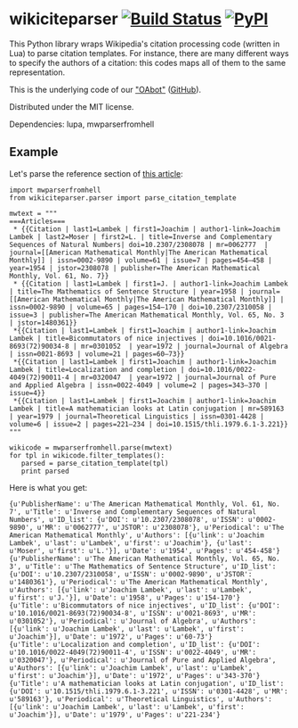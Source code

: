 wikiciteparser [![Build Status](https://travis-ci.org/dissemin/wikiciteparser.svg)](https://travis-ci.org/dissemin/wikiciteparser) [![PyPI](https://img.shields.io/pypi/v/wikiciteparser.svg)](https://pypi.python.org/pypi/wikiciteparser)
==============

This Python library wraps Wikipedia's citation processing code (written in Lua) to
parse citation templates. For instance, there are many different ways to specify the
authors of a citation: this codes maps all of them to the same representation.

This is the underlying code of our ["OAbot"](https://tools.wmflabs.org/oabot/) ([GitHub](https://github.com/dissemin/oabot)).

Distributed under the MIT license.

Dependencies: lupa, mwparserfromhell

Example
-------

Let's parse the reference section of [this article](https://en.wikipedia.org/wiki/Joachim_Lambek):

    import mwparserfromhell
    from wikiciteparser.parser import parse_citation_template
    
    mwtext = """
    ===Articles===
     * {{Citation | last1=Lambek | first1=Joachim | author1-link=Joachim Lambek | last2=Moser | first2=L. | title=Inverse and Complementary Sequences of Natural Numbers| doi=10.2307/2308078 | mr=0062777  | journal=[[American Mathematical Monthly|The American Mathematical Monthly]] | issn=0002-9890 | volume=61 | issue=7 | pages=454–458 | year=1954 | jstor=2308078 | publisher=The American Mathematical Monthly, Vol. 61, No. 7}}
     * {{Citation | last1=Lambek | first1=J. | author1-link=Joachim Lambek | title=The Mathematics of Sentence Structure | year=1958 | journal=[[American Mathematical Monthly|The American Mathematical Monthly]] | issn=0002-9890 | volume=65 | pages=154–170 | doi=10.2307/2310058 | issue=3 | publisher=The American Mathematical Monthly, Vol. 65, No. 3 | jstor=1480361}}
     *{{Citation | last1=Lambek | first1=Joachim | author1-link=Joachim Lambek | title=Bicommutators of nice injectives | doi=10.1016/0021-8693(72)90034-8 | mr=0301052  | year=1972 | journal=Journal of Algebra | issn=0021-8693 | volume=21 | pages=60–73}}
     *{{Citation | last1=Lambek | first1=Joachim | author1-link=Joachim Lambek | title=Localization and completion | doi=10.1016/0022-4049(72)90011-4 | mr=0320047  | year=1972 | journal=Journal of Pure and Applied Algebra | issn=0022-4049 | volume=2 | pages=343–370 | issue=4}}
     *{{Citation | last1=Lambek | first1=Joachim | author1-link=Joachim Lambek | title=A mathematician looks at Latin conjugation | mr=589163  | year=1979 | journal=Theoretical Linguistics | issn=0301-4428 | volume=6 | issue=2 | pages=221–234 | doi=10.1515/thli.1979.6.1-3.221}}
    """
    
    wikicode = mwparserfromhell.parse(mwtext)
    for tpl in wikicode.filter_templates():
       parsed = parse_citation_template(tpl)
       print parsed

Here is what you get:

    {u'PublisherName': u'The American Mathematical Monthly, Vol. 61, No. 7', u'Title': u'Inverse and Complementary Sequences of Natural Numbers', u'ID_list': {u'DOI': u'10.2307/2308078', u'ISSN': u'0002-9890', u'MR': u'0062777', u'JSTOR': u'2308078'}, u'Periodical': u'The American Mathematical Monthly', u'Authors': [{u'link': u'Joachim Lambek', u'last': u'Lambek', u'first': u'Joachim'}, {u'last': u'Moser', u'first': u'L.'}], u'Date': u'1954', u'Pages': u'454-458'}
    {u'PublisherName': u'The American Mathematical Monthly, Vol. 65, No. 3', u'Title': u'The Mathematics of Sentence Structure', u'ID_list': {u'DOI': u'10.2307/2310058', u'ISSN': u'0002-9890', u'JSTOR': u'1480361'}, u'Periodical': u'The American Mathematical Monthly', u'Authors': [{u'link': u'Joachim Lambek', u'last': u'Lambek', u'first': u'J.'}], u'Date': u'1958', u'Pages': u'154-170'}
    {u'Title': u'Bicommutators of nice injectives', u'ID_list': {u'DOI': u'10.1016/0021-8693(72)90034-8', u'ISSN': u'0021-8693', u'MR': u'0301052'}, u'Periodical': u'Journal of Algebra', u'Authors': [{u'link': u'Joachim Lambek', u'last': u'Lambek', u'first': u'Joachim'}], u'Date': u'1972', u'Pages': u'60-73'}
    {u'Title': u'Localization and completion', u'ID_list': {u'DOI': u'10.1016/0022-4049(72)90011-4', u'ISSN': u'0022-4049', u'MR': u'0320047'}, u'Periodical': u'Journal of Pure and Applied Algebra', u'Authors': [{u'link': u'Joachim Lambek', u'last': u'Lambek', u'first': u'Joachim'}], u'Date': u'1972', u'Pages': u'343-370'}
    {u'Title': u'A mathematician looks at Latin conjugation', u'ID_list': {u'DOI': u'10.1515/thli.1979.6.1-3.221', u'ISSN': u'0301-4428', u'MR': u'589163'}, u'Periodical': u'Theoretical Linguistics', u'Authors': [{u'link': u'Joachim Lambek', u'last': u'Lambek', u'first': u'Joachim'}], u'Date': u'1979', u'Pages': u'221-234'}




